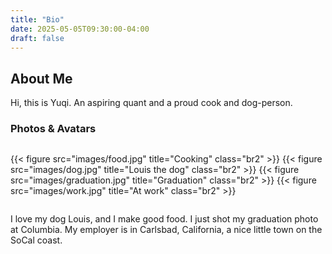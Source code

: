 ```yaml
---
title: "Bio"
date: 2025-05-05T09:30:00-04:00
draft: false
---
```


## About Me
Hi, this is Yuqi. An aspiring quant and a proud cook and dog-person.



### Photos & Avatars

<div style="display:flex; justify-content:center; gap:1rem; margin-top:1rem;">

  {{< figure src="images/food.jpg" title="Cooking" class="br2" >}}
  {{< figure src="images/dog.jpg"  title="Louis the dog" class="br2" >}}
  {{< figure src="images/graduation.jpg" title="Graduation" class="br2" >}}
  {{< figure src="images/work.jpg" title="At work" class="br2" >}}

</div>


I love my dog Louis, and I make good food. I just shot my graduation photo at Columbia. My employer is in Carlsbad, California, a nice little town on the SoCal coast.